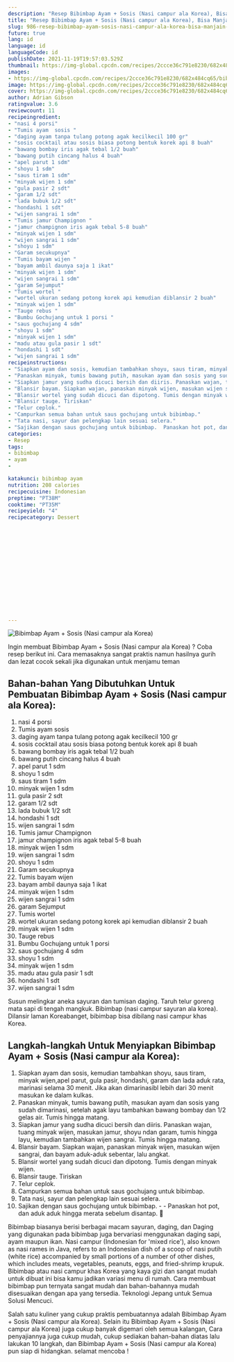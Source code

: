 ```yaml
---
description: "Resep Bibimbap Ayam + Sosis (Nasi campur ala Korea), Bisa Manjain Lidah"
title: "Resep Bibimbap Ayam + Sosis (Nasi campur ala Korea), Bisa Manjain Lidah"
slug: 986-resep-bibimbap-ayam-sosis-nasi-campur-ala-korea-bisa-manjain-lidah
future: true
lang: id
language: id
languageCode: id
publishDate: 2021-11-19T19:57:03.529Z 
thumbnail: https://img-global.cpcdn.com/recipes/2ccce36c791e8230/682x484cq65/bibimbap-ayam-sosis-nasi-campur-ala-korea-foto-resep-utama.webp
images:
- https://img-global.cpcdn.com/recipes/2ccce36c791e8230/682x484cq65/bibimbap-ayam-sosis-nasi-campur-ala-korea-foto-resep-utama.webp
image: https://img-global.cpcdn.com/recipes/2ccce36c791e8230/682x484cq65/bibimbap-ayam-sosis-nasi-campur-ala-korea-foto-resep-utama.webp
cover: https://img-global.cpcdn.com/recipes/2ccce36c791e8230/682x484cq65/bibimbap-ayam-sosis-nasi-campur-ala-korea-foto-resep-utama.webp
author: Adrian Gibson
ratingvalue: 3.6
reviewcount: 11
recipeingredient:
- "nasi 4 porsi"
- "Tumis ayam  sosis "
- "daging ayam tanpa tulang potong agak kecilkecil 100 gr"
- "sosis cocktail atau sosis biasa potong bentuk korek api 8 buah"
- "bawang bombay iris agak tebal 1/2 buah"
- "bawang putih cincang halus 4 buah"
- "apel parut 1 sdm"
- "shoyu 1 sdm"
- "saus tiram 1 sdm"
- "minyak wijen 1 sdm"
- "gula pasir 2 sdt"
- "garam 1/2 sdt"
- "lada bubuk 1/2 sdt"
- "hondashi 1 sdt"
- "wijen sangrai 1 sdm"
- "Tumis jamur Champignon "
- "jamur champignon iris agak tebal 5-8 buah"
- "minyak wijen 1 sdm"
- "wijen sangrai 1 sdm"
- "shoyu 1 sdm"
- "Garam secukupnya"
- "Tumis bayam wijen "
- "bayam ambil daunya saja 1 ikat"
- "minyak wijen 1 sdm"
- "wijen sangrai 1 sdm"
- "garam Sejumput"
- "Tumis wortel "
- "wortel ukuran sedang potong korek api kemudian diblansir 2 buah"
- "minyak wijen 1 sdm"
- "Tauge rebus "
- "Bumbu Gochujang untuk 1 porsi "
- "saus gochujang 4 sdm"
- "shoyu 1 sdm"
- "minyak wijen 1 sdm"
- "madu atau gula pasir 1 sdt"
- "hondashi 1 sdt"
- "wijen sangrai 1 sdm"
recipeinstructions:
- "Siapkan ayam dan sosis, kemudian tambahkan shoyu, saus tiram, minyak wijen,apel parut, gula pasir, hondashi, garam dan lada aduk rata, marinasi selama 30 menit. Jika akan dimarinasibl lebih dari 30 menit masukan ke dalam kulkas."
- "Panaskan minyak, tumis bawang putih, masukan ayam dan sosis yang sudah dimarinasi, setelah agak layu tambahkan bawang bombay dan 1/2 gelas air. Tumis hingga matang."
- "Siapkan jamur yang sudha dicuci bersih dan diiris. Panaskan wajan, tuang minyak wijen, masukan jamur, shoyu ndan garam, tumis hingga layu, kemudian tambahkan wijen sangrai. Tumis hingga matang."
- "Blansir bayam. Siapkan wajan, panaskan minyak wijen, masukan wijen sangrai, dan bayam aduk-aduk sebentar, lalu angkat."
- "Blansir wortel yang sudah dicuci dan dipotong. Tumis dengan minyak wijen."
- "Blansir tauge. Tiriskan"
- "Telur ceplok."
- "Campurkan semua bahan untuk saus gochujang untuk bibimbap."
- "Tata nasi, sayur dan pelengkap lain sesuai selera."
- "Sajikan dengan saus gochujang untuk bibimbap.  Panaskan hot pot, dan aduk aduk hingga merata sebelum disantap. 🥰"
categories:
- Resep
tags:
- bibimbap
- ayam
- 

katakunci: bibimbap ayam  
nutrition: 208 calories
recipecuisine: Indonesian
preptime: "PT38M"
cooktime: "PT35M"
recipeyield: "4"
recipecategory: Dessert


     
    
    
    
    
    
    
    
    
    
    
      
    
---
```



![Bibimbap Ayam + Sosis (Nasi campur ala Korea)](https://img-global.cpcdn.com/recipes/2ccce36c791e8230/682x484cq65/bibimbap-ayam-sosis-nasi-campur-ala-korea-foto-resep-utama.webp)

Ingin membuat Bibimbap Ayam + Sosis (Nasi campur ala Korea) ? Coba resep berikut ini. Cara memasaknya sangat praktis namun hasilnya gurih dan lezat cocok sekali jika digunakan untuk menjamu teman

<!--inarticleads1-->

## Bahan-bahan Yang Dibutuhkan Untuk Pembuatan Bibimbap Ayam + Sosis (Nasi campur ala Korea):

1. nasi 4 porsi
1. Tumis ayam  sosis 
1. daging ayam tanpa tulang potong agak kecilkecil 100 gr
1. sosis cocktail atau sosis biasa potong bentuk korek api 8 buah
1. bawang bombay iris agak tebal 1/2 buah
1. bawang putih cincang halus 4 buah
1. apel parut 1 sdm
1. shoyu 1 sdm
1. saus tiram 1 sdm
1. minyak wijen 1 sdm
1. gula pasir 2 sdt
1. garam 1/2 sdt
1. lada bubuk 1/2 sdt
1. hondashi 1 sdt
1. wijen sangrai 1 sdm
1. Tumis jamur Champignon 
1. jamur champignon iris agak tebal 5-8 buah
1. minyak wijen 1 sdm
1. wijen sangrai 1 sdm
1. shoyu 1 sdm
1. Garam secukupnya
1. Tumis bayam wijen 
1. bayam ambil daunya saja 1 ikat
1. minyak wijen 1 sdm
1. wijen sangrai 1 sdm
1. garam Sejumput
1. Tumis wortel 
1. wortel ukuran sedang potong korek api kemudian diblansir 2 buah
1. minyak wijen 1 sdm
1. Tauge rebus 
1. Bumbu Gochujang untuk 1 porsi 
1. saus gochujang 4 sdm
1. shoyu 1 sdm
1. minyak wijen 1 sdm
1. madu atau gula pasir 1 sdt
1. hondashi 1 sdt
1. wijen sangrai 1 sdm

Susun melingkar aneka sayuran dan tumisan daging. Taruh telur goreng mata sapi di tengah mangkuk. Bibimbap (nasi campur sayuran ala korea). Dilansir laman Koreabanget, bibimbap bisa dibilang nasi campur khas Korea. 

<!--inarticleads2-->

## Langkah-langkah Untuk Menyiapkan Bibimbap Ayam + Sosis (Nasi campur ala Korea):

1. Siapkan ayam dan sosis, kemudian tambahkan shoyu, saus tiram, minyak wijen,apel parut, gula pasir, hondashi, garam dan lada aduk rata, marinasi selama 30 menit. Jika akan dimarinasibl lebih dari 30 menit masukan ke dalam kulkas.
1. Panaskan minyak, tumis bawang putih, masukan ayam dan sosis yang sudah dimarinasi, setelah agak layu tambahkan bawang bombay dan 1/2 gelas air. Tumis hingga matang.
1. Siapkan jamur yang sudha dicuci bersih dan diiris. Panaskan wajan, tuang minyak wijen, masukan jamur, shoyu ndan garam, tumis hingga layu, kemudian tambahkan wijen sangrai. Tumis hingga matang.
1. Blansir bayam. Siapkan wajan, panaskan minyak wijen, masukan wijen sangrai, dan bayam aduk-aduk sebentar, lalu angkat.
1. Blansir wortel yang sudah dicuci dan dipotong. Tumis dengan minyak wijen.
1. Blansir tauge. Tiriskan
1. Telur ceplok.
1. Campurkan semua bahan untuk saus gochujang untuk bibimbap.
1. Tata nasi, sayur dan pelengkap lain sesuai selera.
1. Sajikan dengan saus gochujang untuk bibimbap. -  - Panaskan hot pot, dan aduk aduk hingga merata sebelum disantap. 🥰


Bibimbap biasanya berisi berbagai macam sayuran, daging, dan Daging yang digunakan pada bibimbap juga bervariasi menggunakan daging sapi, ayam maupun ikan. Nasi campur (Indonesian for &#39;mixed rice&#39;), also known as nasi rames in Java, refers to an Indonesian dish of a scoop of nasi putih (white rice) accompanied by small portions of a number of other dishes, which includes meats, vegetables, peanuts, eggs, and fried-shrimp krupuk. Bibimbap atau nasi campur khas Korea yang kaya gizi dan sangat mudah untuk dibuat ini bisa kamu jadikan variasi menu di rumah. Cara membuat bibimbap pun ternyata sangat mudah dan bahan-bahannya mudah disesuaikan dengan apa yang tersedia. Teknologi Jepang untuk Semua Solusi Mencuci. 

Salah satu kuliner yang cukup praktis pembuatannya adalah  Bibimbap Ayam + Sosis (Nasi campur ala Korea). Selain itu  Bibimbap Ayam + Sosis (Nasi campur ala Korea)  juga cukup banyak digemari oleh semua kalangan, Cara penyajiannya juga cukup mudah, cukup sediakan bahan-bahan diatas lalu lakukan 10 langkah, dan  Bibimbap Ayam + Sosis (Nasi campur ala Korea)  pun siap di hidangkan. selamat mencoba !
